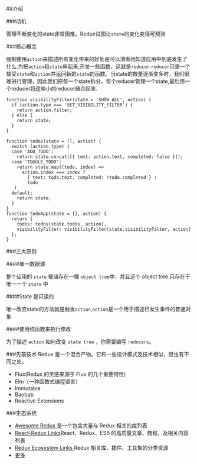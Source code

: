 ##介绍

###动机

管理不断变化的state非常困难，Redux试图让`state`的变化变得可预测

###核心概念

强制使用`action`来描述所有变化带来的好处是可以清晰地知道应用中到底发生了什么.为把`action`和`state`串起来,开发一些函数，这就是`reducer`.`reducer`只是一个接受`state`和`action`并返回新的`state`的函数。当state的数量逐渐变多时，我们很难进行管理，因此我们把每一个state拆分，每个reducer管理一个state,最后用一个reducer将这些小的reducer结合起来.
```
function visibilityFilter(state = 'SHOW_ALL', action) {
  if (action.type === 'SET_VISIBILITY_FILTER') {
    return action.filter;
  } else {
    return state;
  }
}

function todos(state = [], action) {
  switch (action.type) {
  case 'ADD_TODO':
    return state.concat([{ text: action.text, completed: false }]);
  case 'TOGGLE_TODO':
    return state.map((todo, index) =>
      action.index === index ?
        { text: todo.text, completed: !todo.completed } :
        todo
   )
  default:
    return state;
  }
}
function todoApp(state = {}, action) {
  return {
    todos: todos(state.todos, action),
    visibilityFilter: visibilityFilter(state.visibilityFilter, action)
  };
}

```
###三大原则

####单一数据源

整个应用的 `state` 被储存在一棵 `object tree`中，并且这个 object tree 只存在于唯一一个 `store` 中

####State 是只读的

唯一改变state的方法就是触发`action`,`action`是一个用于描述已发生事件的普通对象.

####使用纯函数来执行修改

为了描述 `action` 如何改变 `state tree` ，你需要编写 `reducers`。	

###先前技术
Redux 是一个混合产物。它和一些设计模式及技术相似，但也有不同之处。
+ Flux(Redux 的灵感来源于 Flux 的几个重要特性)
+ Elm（一种函数式编程语言）
+ Immutable
+ Baobab
+ Reactive Extensions

###生态系统
+ [Awesome Redux ](https://github.com/xgrommx/awesome-redux)是一个包含大量与 Redux 相关的库列表
+ [React-Redux Links](https://github.com/markerikson/react-redux-links)React、Redux、ES6 的高质量文章、教程、及相关内容列表
+ [Redux Ecosystem Links ](https://github.com/markerikson/redux-ecosystem-links) Redux 相关库、插件、工具集的分类资源
+ [更多](http://cn.redux.js.org/docs/introduction/Ecosystem.html)